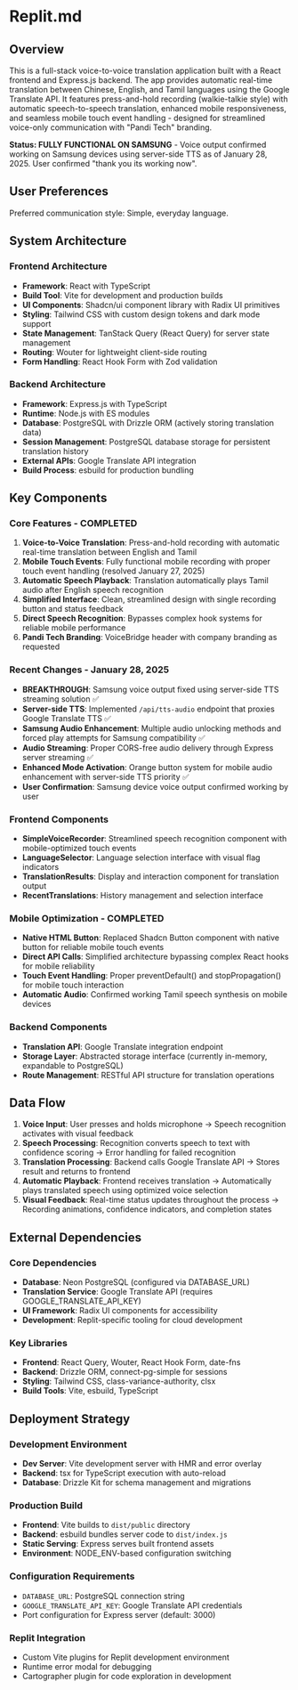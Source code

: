 # Replit.md

## Overview

This is a full-stack voice-to-voice translation application built with a React frontend and Express.js backend. The app provides automatic real-time translation between Chinese, English, and Tamil languages using the Google Translate API. It features press-and-hold recording (walkie-talkie style) with automatic speech-to-speech translation, enhanced mobile responsiveness, and seamless mobile touch event handling - designed for streamlined voice-only communication with "Pandi Tech" branding.

**Status: FULLY FUNCTIONAL ON SAMSUNG** - Voice output confirmed working on Samsung devices using server-side TTS as of January 28, 2025. User confirmed "thank you its working now".

## User Preferences

Preferred communication style: Simple, everyday language.

## System Architecture

### Frontend Architecture
- **Framework**: React with TypeScript
- **Build Tool**: Vite for development and production builds
- **UI Components**: Shadcn/ui component library with Radix UI primitives
- **Styling**: Tailwind CSS with custom design tokens and dark mode support
- **State Management**: TanStack Query (React Query) for server state management
- **Routing**: Wouter for lightweight client-side routing
- **Form Handling**: React Hook Form with Zod validation

### Backend Architecture
- **Framework**: Express.js with TypeScript
- **Runtime**: Node.js with ES modules
- **Database**: PostgreSQL with Drizzle ORM (actively storing translation data)
- **Session Management**: PostgreSQL database storage for persistent translation history
- **External APIs**: Google Translate API integration
- **Build Process**: esbuild for production bundling

## Key Components

### Core Features - COMPLETED
1. **Voice-to-Voice Translation**: Press-and-hold recording with automatic real-time translation between English and Tamil
2. **Mobile Touch Events**: Fully functional mobile recording with proper touch event handling (resolved January 27, 2025)
3. **Automatic Speech Playback**: Translation automatically plays Tamil audio after English speech recognition
4. **Simplified Interface**: Clean, streamlined design with single recording button and status feedback
5. **Direct Speech Recognition**: Bypasses complex hook systems for reliable mobile performance
6. **Pandi Tech Branding**: VoiceBridge header with company branding as requested

### Recent Changes - January 28, 2025
- **BREAKTHROUGH**: Samsung voice output fixed using server-side TTS streaming solution ✅
- **Server-side TTS**: Implemented `/api/tts-audio` endpoint that proxies Google Translate TTS ✅
- **Samsung Audio Enhancement**: Multiple audio unlocking methods and forced play attempts for Samsung compatibility ✅
- **Audio Streaming**: Proper CORS-free audio delivery through Express server streaming ✅
- **Enhanced Mode Activation**: Orange button system for mobile audio enhancement with server-side TTS priority ✅
- **User Confirmation**: Samsung device voice output confirmed working by user

### Frontend Components
- **SimpleVoiceRecorder**: Streamlined speech recognition component with mobile-optimized touch events
- **LanguageSelector**: Language selection interface with visual flag indicators  
- **TranslationResults**: Display and interaction component for translation output
- **RecentTranslations**: History management and selection interface

### Mobile Optimization - COMPLETED
- **Native HTML Button**: Replaced Shadcn Button component with native button for reliable mobile touch events
- **Direct API Calls**: Simplified architecture bypassing complex React hooks for mobile reliability
- **Touch Event Handling**: Proper preventDefault() and stopPropagation() for mobile touch interaction
- **Automatic Audio**: Confirmed working Tamil speech synthesis on mobile devices

### Backend Components
- **Translation API**: Google Translate integration endpoint
- **Storage Layer**: Abstracted storage interface (currently in-memory, expandable to PostgreSQL)
- **Route Management**: RESTful API structure for translation operations

## Data Flow

1. **Voice Input**: User presses and holds microphone → Speech recognition activates with visual feedback
2. **Speech Processing**: Recognition converts speech to text with confidence scoring → Error handling for failed recognition
3. **Translation Processing**: Backend calls Google Translate API → Stores result and returns to frontend
4. **Automatic Playback**: Frontend receives translation → Automatically plays translated speech using optimized voice selection
5. **Visual Feedback**: Real-time status updates throughout the process → Recording animations, confidence indicators, and completion states

## External Dependencies

### Core Dependencies
- **Database**: Neon PostgreSQL (configured via DATABASE_URL)
- **Translation Service**: Google Translate API (requires GOOGLE_TRANSLATE_API_KEY)
- **UI Framework**: Radix UI components for accessibility
- **Development**: Replit-specific tooling for cloud development

### Key Libraries
- **Frontend**: React Query, Wouter, React Hook Form, date-fns
- **Backend**: Drizzle ORM, connect-pg-simple for sessions
- **Styling**: Tailwind CSS, class-variance-authority, clsx
- **Build Tools**: Vite, esbuild, TypeScript

## Deployment Strategy

### Development Environment
- **Dev Server**: Vite development server with HMR and error overlay
- **Backend**: tsx for TypeScript execution with auto-reload
- **Database**: Drizzle Kit for schema management and migrations

### Production Build
- **Frontend**: Vite builds to `dist/public` directory
- **Backend**: esbuild bundles server code to `dist/index.js`
- **Static Serving**: Express serves built frontend assets
- **Environment**: NODE_ENV-based configuration switching

### Configuration Requirements
- `DATABASE_URL`: PostgreSQL connection string
- `GOOGLE_TRANSLATE_API_KEY`: Google Translate API credentials
- Port configuration for Express server (default: 3000)

### Replit Integration
- Custom Vite plugins for Replit development environment
- Runtime error modal for debugging
- Cartographer plugin for code exploration in development
